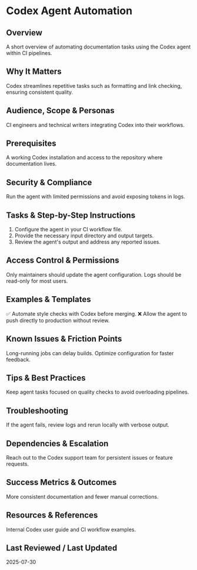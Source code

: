 # Codex Agent Automation

## Overview
A short overview of automating documentation tasks using the Codex agent within CI pipelines.

## Why It Matters
Codex streamlines repetitive tasks such as formatting and link checking, ensuring consistent quality.

## Audience, Scope & Personas
CI engineers and technical writers integrating Codex into their workflows.

## Prerequisites
A working Codex installation and access to the repository where documentation lives.

## Security & Compliance
Run the agent with limited permissions and avoid exposing tokens in logs.

## Tasks & Step-by-Step Instructions
1. Configure the agent in your CI workflow file.
2. Provide the necessary input directory and output targets.
3. Review the agent's output and address any reported issues.

## Access Control & Permissions
Only maintainers should update the agent configuration. Logs should be read-only for most users.

## Examples & Templates
✅ Automate style checks with Codex before merging.
❌ Allow the agent to push directly to production without review.

## Known Issues & Friction Points
Long-running jobs can delay builds. Optimize configuration for faster feedback.

## Tips & Best Practices
Keep agent tasks focused on quality checks to avoid overloading pipelines.

## Troubleshooting
If the agent fails, review logs and rerun locally with verbose output.

## Dependencies & Escalation
Reach out to the Codex support team for persistent issues or feature requests.

## Success Metrics & Outcomes
More consistent documentation and fewer manual corrections.

## Resources & References
Internal Codex user guide and CI workflow examples.

## Last Reviewed / Last Updated
2025-07-30
